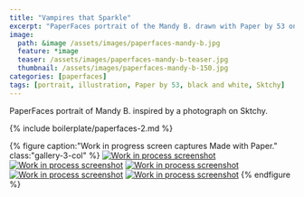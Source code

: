 ```yaml
---
title: "Vampires that Sparkle"
excerpt: "PaperFaces portrait of the Mandy B. drawn with Paper by 53 on an iPad."
image: 
  path: &image /assets/images/paperfaces-mandy-b.jpg 
  feature: *image
  teaser: /assets/images/paperfaces-mandy-b-teaser.jpg
  thumbnail: /assets/images/paperfaces-mandy-b-150.jpg
categories: [paperfaces]
tags: [portrait, illustration, Paper by 53, black and white, Sktchy]
---
```


PaperFaces portrait of Mandy B. inspired by a photograph on Sktchy.

{% include boilerplate/paperfaces-2.md %}

{% figure caption:"Work in progress screen captures Made with Paper." class:"gallery-3-col" %}
[![Work in process screenshot](/assets/images/paperfaces-mandy-b-process-1-600.jpg)](/assets/images/paperfaces-mandy-b-process-1-lg.jpg) [![Work in process screenshot](/assets/images/paperfaces-mandy-b-process-2-600.jpg)](/assets/images/paperfaces-mandy-b-process-2-lg.jpg) [![Work in process screenshot](/assets/images/paperfaces-mandy-b-process-3-600.jpg)](/assets/images/paperfaces-mandy-b-process-3-lg.jpg) [![Work in process screenshot](/assets/images/paperfaces-mandy-b-process-4-600.jpg)](/assets/images/paperfaces-mandy-b-process-4-lg.jpg) [![Work in process screenshot](/assets/images/paperfaces-mandy-b-process-5-600.jpg)](/assets/images/paperfaces-mandy-b-process-5-lg.jpg)
{% endfigure %}
